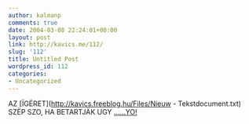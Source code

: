 ```yaml
---
author: kalmanp
comments: true
date: 2004-03-08 22:24:01+00:00
layout: post
link: http://kavics.me/112/
slug: '112'
title: Untitled Post
wordpress_id: 112
categories:
- Uncategorized
---
```


AZ [ÏGËRET](http://kavics.freeblog.hu/Files/Nieuw - Tekstdocument.txt) SZËP SZO, HA BETARTJÄK UGY [......YO!](http://kavics.freeblog.hu/Files/naamloos2.jpg)
